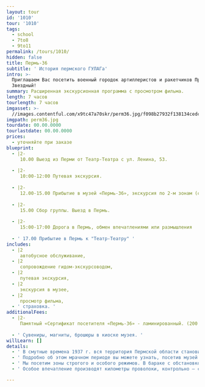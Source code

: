 ```yaml
---
layout: tour
id: '1010'
tour: '1010'
tags:
  - school
  - 7to8
  - 9to11
permalink: /tours/1010/
hidden: false
title: Пермь-36
subtitle: ' История пермского ГУЛАГа'
intro: >-
  Приглашаем Вас посетить военный городок артиллеристов и ракетчиков Прикамья –
  Звездный!
summary: Расширенная экскурсионная программа с просмотром фильма.
length: 7 часов
tourlength: 7 часов
imgasset: >-
  //images.contentful.com/x9tc47a70skr/perm36.jpg/f098b27932f138134cedcc9a9bc9da3a/perm36.jpg
imgpath: perm36.jpg
tourdate: 00.00.0000
tourlastdate: 00.00.0000
prices:
  - уточняйте при заказе
blueprint:
  - |2-
     10.00 Выезд из Перми от Театр-Театра с ул. Ленина, 53. 
     
  - |2-
     10:00-12:00 Путевая экскурсия. 
     
  - |2-
     12.00-15.00 Прибытие в музей «Пермь-36», экскурсия по 2-м зонам (строгого и особого режима) с работниками музея, просмотр фильма. 
     
  - |2-
     15.00 Сбор группы. Выезд в Пермь. 
     
  - |2-
     15:00-17:00 Дорога в Пермь, обмен впечатлениями или размышления 
     
  - ' 17.00 Прибытие в Пермь к "Театр-Театру" '
includes:
  - |2
     автобусное обслуживание, 
  - |2
     сопровождение гидом-экскурсоводом, 
  - |2
     путевая экскурсия, 
  - |2
     экскурсия в музее, 
  - |2
     просмотр фильма, 
  - ' страховка. '
additionalFees:
  - |2-
     Памятный «Сертификат посетителя «Пермь-36» - ламинированный. (200 руб . – 1 человек). 
     
  - ' Сувениры, магниты, брошюры в киоске музея. '
willLearn: []
details:
  - ' В смутные времена 1937 г. вся территория Пермской области становится фактически учреждением ГУЛАГа. «Край волчих стай» - так называли заключенные Прикаье. И на это были основания – побеги из лесных лагерей были практически невозможны. У огромной части пермской интеллигенции – от инженеров до балерин и преподавателей - в биографии вы увидите - «был осужден», «отбывал наказание»… '
  - ' Подробно об этом мрачном периоде вы можете узнать, посетив музей «Пермь – 36», на этой территории в 1970-1980 –х гг. располагался лагерь для политзаключенных. '
  - ' Мы посетим зоны строгого и особого режимов. В бараке с обстановкой тех лет рассмотри экспозицию, повествующую о судьбах узников лагеря. Также увидим шизо – штрафной изолятор, куда помещали самых «непослушных» заключенных. '
  - ' Особое впечатление производят километры проволоки, контрольно – следовая полоса и другие степени защиты, включая электрический ток. И, пожалуй, самое приятное ощущение – после завершения экскурсии выйти из музея «на свободу». '

---
```

